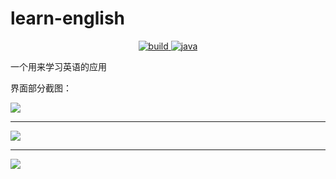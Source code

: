 # learn-english

<p align="center">
  <a href="https://github.com/zavier/learn-english">
    <img src="http://img.shields.io/travis/zavier/learn-english.svg" alt="build">
  </a>
  <a href="https://github.com/zavier/learn-english">
    <img src="https://img.shields.io/badge/language-java-orange.svg" alt="java">
  </a>
</p>

一个用来学习英语的应用

界面部分截图：

![](http://images.cnblogs.com/cnblogs_com/zawier/998251/o_%e4%b8%8b%e8%bd%bd.png)

---

![](http://images.cnblogs.com/cnblogs_com/zawier/998251/o_%e4%b8%8b%e8%bd%bd1.png)

---

![](http://images.cnblogs.com/cnblogs_com/zawier/998251/o_%e4%b8%8b%e8%bd%bd2.png)
